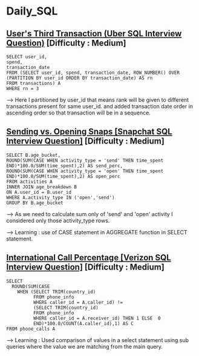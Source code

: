 # Daily_SQL

## [User's Third Transaction (Uber SQL Interview Question)](https://datalemur.com/questions/sql-third-transaction) [Difficulty : Medium]

```
SELECT user_id, 
spend, 
transaction_date 
FROM (SELECT user_id, spend, transaction_date, ROW_NUMBER() OVER (PARTITION BY user_id ORDER BY transaction_date) AS rn
FROM transactions) A 
WHERE rn = 3
```

--> Here I partitioned by user_id that means rank will be given to different transactions present for same user_id. and added transaction date order in ascending order so that transaction will be in a sequence.


## [Sending vs. Opening Snaps [Snapchat SQL Interview Question]](https://datalemur.com/questions/time-spent-snaps) [Difficulty : Medium]

```
SELECT B.age_bucket,
ROUND(SUM(CASE WHEN activity_type = 'send' THEN time_spent END)*100.0/SUM(time_spent),2) AS send_perc,
ROUND(SUM(CASE WHEN activity_type = 'open' THEN time_spent END)*100.0/SUM(time_spent),2) AS open_perc
FROM activities A
INNER JOIN age_breakdown B
ON A.user_id = B.user_id
WHERE A.activity_type IN ('open','send')
GROUP BY B.age_bucket
```

--> As we need to calculate sum only of 'send' and 'open' activity I considered only those activity_type rows.

--> Learning : use of CASE statement in AGGREGATE function in SELECT statement.


## [International Call Percentage [Verizon SQL Interview Question]](https://datalemur.com/questions/international-call-percentage) [Difficulty : Medium]

```
SELECT 
  ROUND(SUM(CASE
    WHEN (SELECT TRIM(country_id) 
          FROM phone_info 
          WHERE caller_id = A.caller_id) != 
          (SELECT TRIM(country_id) 
          FROM phone_info 
          WHERE caller_id = A.receiver_id) THEN 1 ELSE  0
          END)*100.0/COUNT(A.caller_id),1) AS C
FROM phone_calls A
```

--> Learning : Used comparison of values in a select statement using sub queries where the value we are matching from the main query.
